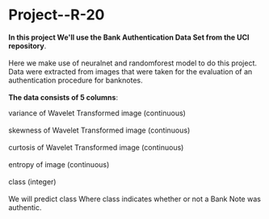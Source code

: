 # Project--R-20

<table>
  
**In this project We'll use the Bank Authentication Data Set from the UCI repository**.<br></br>
Here we make use of neuralnet and randomforest model to do this project.<br>
Data were extracted from images that were taken for the evaluation of an authentication procedure for banknotes.<br></br>
**The data consists of 5 columns**:<br>

variance of Wavelet Transformed image (continuous)<br></br>
skewness of Wavelet Transformed image (continuous)<br></br>
curtosis of Wavelet Transformed image (continuous)<br></br>
entropy of image (continuous)<br></br>
class (integer)<br></br>
We will predict class Where class indicates whether or not a Bank Note was authentic.



</table>
